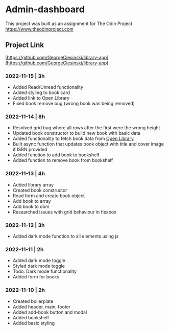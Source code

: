 
# Admin-dashboard

This project was built as an assignment for The Odin Project
https://www.theodinproject.com

## Project Link
[https://github.com/GeorgeCiesinski/library-app](https://github.com/GeorgeCiesinski/library-app)

### 2022-11-15 | 3h
- Added Read/Unread functionality
- Added styling to book card
- Added link to Open Library
- Fixed book remove bug (wrong book was being removed)

### 2022-11-14 | 8h
- Resolved grid bug where all rows after the first were the wrong height
- Updated book constructor to build new book with basic data
- Added functionality to fetch book data from [Open Library](https://openlibrary.org/)
- Built async function that updates book object with title and cover image if ISBN provided
- Added function to add book to bookshelf
- Added function to remove book from bookshelf

### 2022-11-13 | 4h
- Added library array
- Created book constructor
- Read form and create book object
- Add book to array
- Add book to dom
- Researched issues with grid behaviour in flexbox

### 2022-11-12 | 3h
- Added dark mode function to all elements using js

### 2022-11-11 | 2h
- Added dark mode toggle
- Styled dark mode toggle
- Todo: Dark mode functionality
- Added form for books

### 2022-11-10 | 2h
- Created boilerplate
- Added header, main, footer
- Added add-book button and modal
- Added bookshelf
- Added basic styling

